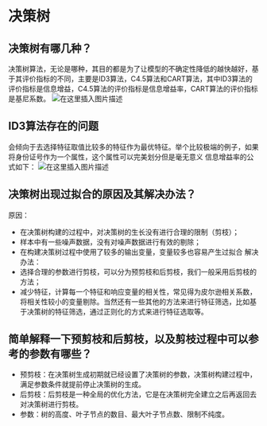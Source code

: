 # 决策树
## 决策树有哪几种？
决策树算法，无论是哪种，其目的都是为了让模型的不确定性降低的越快越好，基于其评价指标的不同，主要是ID3算法，C4.5算法和CART算法，其中ID3算法的评价指标是信息增益，C4.5算法的评价指标是信息增益率，CART算法的评价指标是基尼系数。
![在这里插入图片描述](https://img-blog.csdnimg.cn/20200223205728561.png?x-oss-process=image/watermark,type_ZmFuZ3poZW5naGVpdGk,shadow_10,text_aHR0cHM6Ly9ibG9nLmNzZG4ubmV0L3FxXzM0MjE5OTU5,size_16,color_FFFFFF,t_70)

## ID3算法存在的问题
会倾向于去选择特征取值比较多的特征作为最优特征。举个比较极端的例子，如果将身份证号作为一个属性，这个属性可以完美划分但是毫无意义
信息增益率的公式如下：
![在这里插入图片描述](https://img-blog.csdnimg.cn/20200208232800157.png?x-oss-process=image/watermark,type_ZmFuZ3poZW5naGVpdGk,shadow_10,text_aHR0cHM6Ly9ibG9nLmNzZG4ubmV0L3FxXzM0MjE5OTU5,size_16,color_FFFFFF,t_70)
## 决策树出现过拟合的原因及其解决办法？
原因：
- 在决策树构建的过程中，对决策树的生长没有进行合理的限制（剪枝）；
- 样本中有一些噪声数据，没有对噪声数据进行有效的剔除；
- 在构建决策树过程中使用了较多的输出变量，变量较多也容易产生过拟合
解决办法：
- 选择合理的参数进行剪枝，可以分为预剪枝和后剪枝，我们一般采用后剪枝的方法；
- 减少特征，计算每一个特征和响应变量的相关性，常见得为皮尔逊相关系数，将相关性较小的变量剔除。当然还有一些其他的方法来进行特征筛选，比如基于决策树的特征筛选，通过正则化的方式来进行特征选取等。

## 简单解释一下预剪枝和后剪枝，以及剪枝过程中可以参考的参数有哪些？
- 预剪枝：在决策树生成初期就已经设置了决策树的参数，决策树构建过程中，满足参数条件就提前停止决策树的生成。
- 后剪枝：后剪枝是一种全局的优化方法，它是在决策树完全建立之后再返回去对决策树进行剪枝。
- 参数：树的高度、叶子节点的数目、最大叶子节点数、限制不纯度。